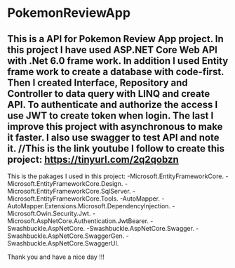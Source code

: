 # PokemonReviewApp
This is a API for Pokemon Review App project.
In this project I have used ASP.NET Core Web API with .Net 6.0 frame work.
In addition I used Entity frame work to create a database with code-first.
Then I created Interface, Repository and Controller to data query with LINQ and create API.
To authenticate and authorize the access I use JWT to create token when login.
The last I improve this project with asynchronous to make it faster.
I also use swagger to test API and note it.
//This is the link youtube I follow to create this project: https://tinyurl.com/2q2qobzn
--------------------------------------------------------------------------------------------
This is the pakages I used in this project:
-Microsoft.EntityFrameworkCore.
-Microsoft.EntityFrameworkCore.Design.
-Microsoft.EntityFrameworkCore.SqlServer.
-Microsoft.EntityFrameworkCore.Tools.
-AutoMapper.
-AutoMapper.Extensions.Microsoft.DependencyInjection.
-Microsoft.Owin.Security.Jwt.
-Microsoft.AspNetCore.Authentication.JwtBearer.
-Swashbuckle.AspNetCore.
-Swashbuckle.AspNetCore.Swagger.
-Swashbuckle.AspNetCore.SwaggerGen.
-Swashbuckle.AspNetCore.SwaggerUI.

Thank you and have a nice day !!!
